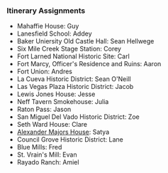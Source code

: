 ### Itinerary Assignments

- Mahaffie House: Guy
- Lanesfield School: Addey
- Baker Uniersity Old Castle Hall: Sean Hellwege
- Six Mile Creek Stage Station: Corey
- Fort Larned National Historic Site: Carl
- Fort Marcy, Officer's Residence and Ruins: Aaron
- Fort Union: Andres
- La Cueva Historic District: Sean O'Neill
- Las Vegas Plaza Historic District: Jacob
- Lewis Jones House: Jesse
- Neff Tavern Smokehouse: Julia
- Raton Pass: Jason
- San Miguel Del Vado Historic District: Zoe
- Seth Ward House: Clare
- [Alexander Majors House](https://github.com/historic-trails/santa-fe-itinerary/blob/master/docs/sites/alexander-majors-house.md): Satya
- Council Grove Historic District: Lane
- Blue Mills: Fred
- St. Vrain's Mill: Evan
- Rayado Ranch: Amiel
